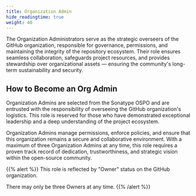 ```yaml
---
title: Organization Admin
hide_readingtime: true
weight: 40
---
```


The Organization Administrators serve as the strategic overseers of the GitHub organization, responsible for governance, permissions, and maintaining the integrity of the repository ecosystem. Their role ensures seamless collaboration, safeguards project resources, and provides stewardship over organizational assets — ensuring the community's long-term sustainability and security.

## How to Become an Org Admin

Organization Admins are selected from the Sonatype OSPO and are entrusted with the responsibility of overseeing the GitHub organization's logistics. This role is reserved for those who have demonstrated exceptional leadership and a deep understanding of the project ecosystem.

Organization Admins manage permissions, enforce policies, and ensure that this organization remains a secure and collaborative environment. With a maximum of three Organization Admins at any time, this role requires a proven track record of dedication, trustworthiness, and strategic vision within the open-source community.


{{% alert %}}
This role is reflected by "Owner" status on the GitHub organization. 

There may only be three Owners at any time.
{{% /alert %}}